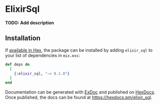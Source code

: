 # ElixirSql

**TODO: Add description**

## Installation

If [available in Hex](https://hex.pm/docs/publish), the package can be installed
by adding `elixir_sql` to your list of dependencies in `mix.exs`:

```elixir
def deps do
  [
    {:elixir_sql, "~> 0.1.0"}
  ]
end
```

Documentation can be generated with [ExDoc](https://github.com/elixir-lang/ex_doc)
and published on [HexDocs](https://hexdocs.pm). Once published, the docs can
be found at <https://hexdocs.pm/elixir_sql>.

